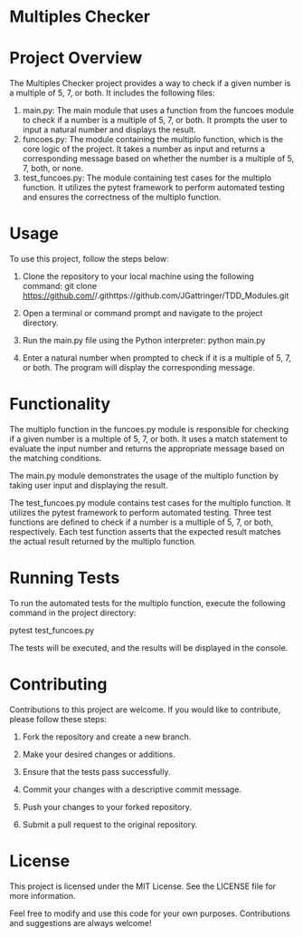 # Multiples Checker

# Project Overview
The Multiples Checker project provides a way to check if a given number is a multiple of 5, 7, or both. It includes the following files:

1. main.py: The main module that uses a function from the funcoes module to check if a number is a multiple of 5, 7, or both. It prompts the user to input a natural number and displays the result.
2. funcoes.py: The module containing the multiplo function, which is the core logic of the project. It takes a number as input and returns a corresponding message based on whether the number is a multiple of 5, 7, both, or none.
3. test_funcoes.py: The module containing test cases for the multiplo function. It utilizes the pytest framework to perform automated testing and ensures the correctness of the multiplo function.

# Usage
To use this project, follow the steps below:

1. Clone the repository to your local machine using the following command:
git clone https://github.com/<username>/<repository>.githttps://github.com/JGattringer/TDD_Modules.git

2. Open a terminal or command prompt and navigate to the project directory.

3. Run the main.py file using the Python interpreter:
python main.py

4. Enter a natural number when prompted to check if it is a multiple of 5, 7, or both. The program will display the corresponding message.

# Functionality
The multiplo function in the funcoes.py module is responsible for checking if a given number is a multiple of 5, 7, or both. It uses a match statement to evaluate the input number and returns the appropriate message based on the matching conditions.

The main.py module demonstrates the usage of the multiplo function by taking user input and displaying the result.

The test_funcoes.py module contains test cases for the multiplo function. It utilizes the pytest framework to perform automated testing. Three test functions are defined to check if a number is a multiple of 5, 7, or both, respectively. Each test function asserts that the expected result matches the actual result returned by the multiplo function.

# Running Tests

To run the automated tests for the multiplo function, execute the following command in the project directory:

pytest test_funcoes.py

The tests will be executed, and the results will be displayed in the console.

# Contributing

Contributions to this project are welcome. If you would like to contribute, please follow these steps:

1.  Fork the repository and create a new branch.

2. Make your desired changes or additions.

3. Ensure that the tests pass successfully.

4. Commit your changes with a descriptive commit message.

5. Push your changes to your forked repository.

6. Submit a pull request to the original repository.

# License
This project is licensed under the MIT License. See the LICENSE file for more information.

Feel free to modify and use this code for your own purposes. Contributions and suggestions are always welcome!





